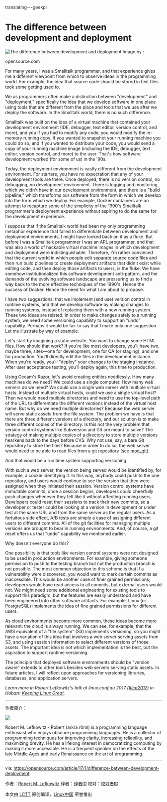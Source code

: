 translating---geekpi

The difference between development and deployment
============================================================
 ![The difference between development and deployment](https://opensource.com/sites/default/files/styles/image-full-size/public/images/business/BUS_OpenSourceExperience_520x292_cm.png?itok=APna2N9Y "The difference between development and deployment") 
Image by : 

opensource.com

For many years, I was a Smalltalk programmer, and that experience gives me a different viewpoint from which to observe ideas in the programming world. For example, the idea that source code should be stored in text files took some getting used to.

We as programmers often make a distinction between "development" and "deployment," specifically the idea that we develop software in one place using tools that are different from the place and tools that we use after we deploy the software. In the Smalltalk world, there is no such difference.

Smalltalk was built on the idea of a virtual machine that contained your development environment (IDE, debugger, text editor, version control, and more), and you if you had to modify any code, you would modify the in-memory running copy. If you wanted to snapshot your running machine you could do so, and if you wanted to distribute your code, you would send a copy of your running machine image (including the IDE, debugger, text editor, version control, and more) to the user. That's how software development worked (for some of us) in the '90s.

Today, the deployment environment is vastly different from the development environment. For starters, you have no expectation that any of your development tools are there. Once deployed, there is no version control, no debugging, no development environment. There is logging and monitoring, which we didn't have in our development environment, and there is a "build pipeline," which transforms our software from the form in which we develop into the form which we deploy. For example, Docker containers are an attempt to recapture some of the simplicity of the 1990's Smalltalk programmer's deployment experience without aspiring to do the same for the development experience.

I suppose that if the Smalltalk world had been my only programming metaphor experience that failed to differentiate between development and deployment environments, I might have looked back on it as a fluke. But before I was a Smalltalk programmer I was an APL programmer, and that was also a world of hackable virtual machine images in which development and deployment were indistinguishable. Therefore, I'm rather convinced that the current world in which people edit separate source code files and then run build pipelines to create deployment artifacts that didn't exist while editing code, and then deploy those artifacts to users, is the fluke. We have somehow institutionalized this software development anti-pattern, and the demands of the evolving software landscape are pressuring us to find a way back to the more effective techniques of the 1990's. Hence the success of Docker. Hence the need for what I am about to propose.

I have two suggestions: that we implement (and use) version control in runtime systems, and that we develop software by making changes to running systems, instead of replacing them with a new running system. These two ideas are related. In order to make changes safely to a running system, we need some versioning capability to support an "undo" capability. Perhaps it would be fair to say that I make only one suggestion. Let me illustrate by way of example.

Let's start by imagining a static website. You want to change some HTML files. How should that work? If you're like most developers, you'll have two, maybe three, sites—one for development, one for QA (or staging), and one for production. You'll directly edit the files in the development instance. When you're ready, you'll "deploy" your changes to the staging instance. After user acceptance testing, you'll deploy again, this time to production.

Using Occam's Razor, let's avoid creating entities needlessly. How many machines do we need? We could use a single computer. How many web servers do we need? We could use a single web server with multiple virtual hosts. Instead of multiple virtual hosts, could we use a single virtual host? Then we would need multiple directories and need to use the top-level path of the URL to differentiate the different versions instead of the virtual host name. But why do we need multiple directories? Because the web server will serve static assets from the file system. The problem we have is that there are three different versions of a directory, and our solution is to make three different copies of the directory. Is this not the very problem that version control systems like Subversion and Git are meant to solve? The strategy of making multiple copies of a directory to store multiple versions hearkens back to the days before CVS. Why not use, say, a bare Git repository to store the files? Because in order to do so, the web server would need to be able to read files from a git repository (see [mod_git][3]).

And that would be a run time system supporting versioning.

With such a web server, the version being served would be identified by, for example, a cookie identifying it. In this way, anybody could push to the one repository, and users would continue to see the version that they were assigned when they initiated their session. Version control systems have immutable commits; once a session begins, developers could cheerfully push changes whenever they felt like it without affecting running users. Developers could reset their sessions to track their new commits, so a developer or tester could be looking at a version in development or under test at the same URL and from the same server as the regular users. As a fortuitous side effect, A/B tests are simply a case of assigning different users to different commits. All of the git facilities for managing multiple versions are brought to bear in running environments. And, of course, a git reset offers us that "undo" capability we mentioned earlier.

Why doesn't everyone do this?

One possibility is that tools like version control systems were not designed to be used in production environments. For example, giving someone permission to push to the testing branch but not the production branch is not possible. The most common objection to this scheme is that if a vulnerability were discovered, you would want to mark certain commits as inaccessible. This would be another case of finer grained permissions; developers would have read access to all commits, but external users would not. We might need some additional engineering for existing tools to support this paradigm, but the features are easily understood and have been engineered into other software artifacts. For example, Linux (or PostgreSQL) implements the idea of fine grained permissions for different users.

As cloud environments become more common, these ideas become more relevant: the cloud is always running. We can see, for example, that the AWS equivalent of a "file system" (S3) implements versioning, so you might have a variation of this idea that involves a web server serving assets from S3, and using session information to select different versions of those assets. The important idea is not which implementation is the best, but the aspiration to support runtime versioning.

The principle that deployed software environments should be "version aware" extends to other tools besides web servers serving static assets. In future articles, I will reflect upon approaches for versioning libraries, databases, and application servers.

_Learn more in Robert Lefkowitz's talk at linux.conf.au 2017 ([#lca2017][1]) in Hobart: [Keeping Linux Great][2]._

--------------------------------------------------------------------------------

作者简介： 

![](https://opensource.com/sites/default/files/styles/profile_pictures/public/pictures/robert_lefkowitz.jpg?itok=CFoX-OUI)

Robert M. Lefkowitz - Robert (a/k/a r0ml) is a programming language enthusiast who enjoys obscure programming languages. He is a collector of programming techniques for improving clarity, increasing reliability, and maximizing brevity. He has a lifelong interest in democratizing computing by making it more accessible. He is a frequent speaker on the effects of the late Middle Ages and early Renaissance on the art of programming.

--------------------------------------------------------------------------------

via: https://opensource.com/article/17/1/difference-between-development-deployment

作者：[Robert M. Lefkowitz][a]
译者：[译者ID](https://github.com/译者ID)
校对：[校对者ID](https://github.com/校对者ID)

本文由 [LCTT](https://github.com/LCTT/TranslateProject) 原创编译，[Linux中国](https://linux.cn/) 荣誉推出

[a]:https://opensource.com/users/r0ml
[1]:https://twitter.com/search?q=%23lca2017&src=typd
[2]:https://www.linux.conf.au/schedule/presentation/107/
[3]:https://github.com/r0ml/mod_git
